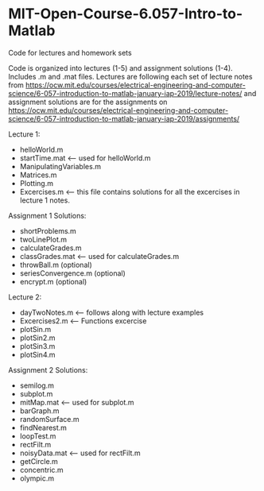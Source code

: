 # MIT-Open-Course-6.057-Intro-to-Matlab
Code for lectures and homework sets

Code is organized into lectures (1-5) and assignment solutions (1-4). Includes .m and .mat files. Lectures are following each set of lecture notes from https://ocw.mit.edu/courses/electrical-engineering-and-computer-science/6-057-introduction-to-matlab-january-iap-2019/lecture-notes/ and assignment solutions are for the assignments on https://ocw.mit.edu/courses/electrical-engineering-and-computer-science/6-057-introduction-to-matlab-january-iap-2019/assignments/

Lecture 1:
- helloWorld.m
- startTime.mat <-- used for helloWorld.m
- ManipulatingVariables.m
- Matrices.m
- Plotting.m
- Excercises.m <-- this file contains solutions for all the excercises in lecture 1 notes.

Assignment 1 Solutions:
- shortProblems.m
- twoLinePlot.m
- calculateGrades.m
- classGrades.mat <-- used for calculateGrades.m
- throwBall.m (optional)
- seriesConvergence.m (optional)
- encrypt.m (optional)

Lecture 2:
- dayTwoNotes.m <-- follows along with lecture examples
- Excercises2.m <-- Functions excercise
- plotSin.m
- plotSin2.m
- plotSin3.m
- plotSin4.m

Assignment 2 Solutions:
- semilog.m
- subplot.m
- mitMap.mat <-- used for subplot.m
- barGraph.m
- randomSurface.m
- findNearest.m
- loopTest.m
- rectFilt.m
- noisyData.mat <-- used for rectFilt.m
- getCircle.m
- concentric.m
- olympic.m
